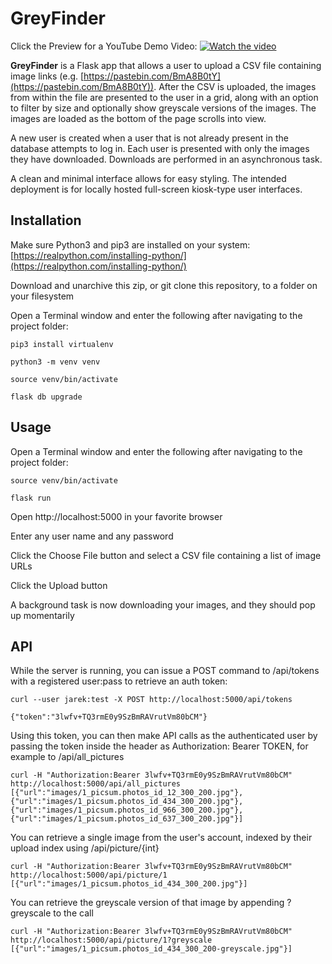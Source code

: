 # GreyFinder

Click the Preview for a YouTube Demo Video:
[![Watch the video](https://img.youtube.com/vi/nWTzfKL8vcE/maxresdefault.jpg)](https://youtu.be/nWTzfKL8vcE)


**GreyFinder** is a Flask app that allows a user to upload a CSV file containing image links (e.g. [https://pastebin.com/BmA8B0tY](https://pastebin.com/BmA8B0tY)). After the CSV is uploaded, the images from within the file are presented to the user in a grid, along with an option to filter by size and optionally show greyscale versions of the images. The images are loaded as the bottom of the page scrolls into view.

A new user is created when a user that is not already present in the database attempts to log in. Each user is presented with only the images they have downloaded. Downloads are performed in an asynchronous task.

A clean and minimal interface allows for easy styling. The intended deployment is for locally hosted full-screen kiosk-type user interfaces.

## Installation

Make sure Python3 and pip3 are installed on your system: [https://realpython.com/installing-python/](https://realpython.com/installing-python/)

Download and unarchive this zip, or git clone this repository, to a folder on your filesystem

Open a Terminal window and enter the following after navigating to the project folder:
```
pip3 install virtualenv

python3 -m venv venv

source venv/bin/activate

flask db upgrade
```


## Usage

Open a Terminal window and enter the following after navigating to the project folder:
```
source venv/bin/activate

flask run
```
Open http://localhost:5000 in your favorite browser

Enter any user name and any password

Click the Choose File button and select a CSV file containing a list of image URLs

Click the Upload button

A background task is now downloading your images, and they should pop up momentarily


## API

While the server is running, you can issue a POST command to /api/tokens with a registered user:pass to retrieve an auth token:
```
curl --user jarek:test -X POST http://localhost:5000/api/tokens

{"token":"3lwfv+TQ3rmE0y9SzBmRAVrutVm80bCM"}
```
Using this token, you can then make API calls as the authenticated user by passing the token inside the header as Authorization: Bearer TOKEN, for example to /api/all_pictures
```
curl -H "Authorization:Bearer 3lwfv+TQ3rmE0y9SzBmRAVrutVm80bCM" http://localhost:5000/api/all_pictures
[{"url":"images/1_picsum.photos_id_12_300_200.jpg"},{"url":"images/1_picsum.photos_id_434_300_200.jpg"},{"url":"images/1_picsum.photos_id_966_300_200.jpg"},{"url":"images/1_picsum.photos_id_637_300_200.jpg"}]
```
You can retrieve a single image from the user's account, indexed by their upload index using /api/picture/{int}
```
curl -H "Authorization:Bearer 3lwfv+TQ3rmE0y9SzBmRAVrutVm80bCM" http://localhost:5000/api/picture/1
[{"url":"images/1_picsum.photos_id_434_300_200.jpg"}]
```
You can retrieve the greyscale version of that image by appending ?greyscale to the call
```
curl -H "Authorization:Bearer 3lwfv+TQ3rmE0y9SzBmRAVrutVm80bCM" http://localhost:5000/api/picture/1?greyscale
[{"url":"images/1_picsum.photos_id_434_300_200-greyscale.jpg"}]
```

